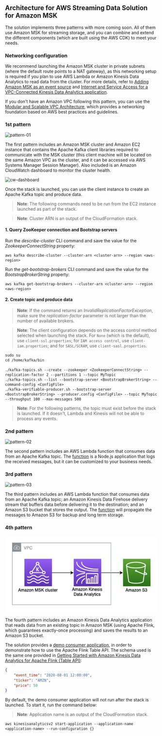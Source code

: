 ## Architecture for AWS Streaming Data Solution for Amazon MSK
The solution implements three patterns with more coming soon. All of them use Amazon MSK for streaming storage, and you can combine and extend the different components (which are built using the AWS CDK) to meet your needs.

### Networking configuration
We recommend launching the Amazon MSK cluster in private subnets (where the default route points to a NAT gateway), as this networking setup is required if you plan to use AWS Lambda or Amazon Kinesis Data Analytics to read data from the cluster.
For more details, refer to [Adding Amazon MSK as an event source](https://docs.aws.amazon.com/lambda/latest/dg/with-msk.html#services-msk-vpc-config) and [Internet and Service Access for a VPC-Connected Kinesis Data Analytics application](https://docs.aws.amazon.com/kinesisanalytics/latest/java/vpc-internet.html).

If you don't have an Amazon VPC following this pattern, you can use the [Modular and Scalable VPC Architecture](https://aws.amazon.com/quickstart/architecture/vpc/), which provides a networking foundation based on AWS best practices and guidelines.

### 1st pattern
![pattern-01](msk-cluster.png)

The first pattern includes an Amazon MSK cluster and Amazon EC2 instance that contains the Apache Kafka client libraries required to communicate with the MSK cluster (this client machine will be located on the same Amazon VPC as the cluster, and it can be accessed via AWS Systems Manager Session Manager). Also included is an Amazon CloudWatch dashboard to monitor the cluster health.

![cw-dashboard](msk-cw-dashboard.png)

Once the stack is launched, you can use the client instance to create an Apache Kafka topic and produce data.

> **Note**: The following commands need to be run from the EC2 instance launched as part of the stack.

> **Note**: Cluster ARN is an output of the CloudFormation stack.

#### 1. Query ZooKeeper connection and Bootstrap servers
Run the _describe-cluster_ CLI command and save the value for the _ZookeeperConnectString_ property:
```
aws kafka describe-cluster --cluster-arn <cluster-arn> --region <aws-region>
```

Run the _get-bootstrap-brokers_ CLI command and save the value for the _BootstrapBrokerString_ property:
```
aws kafka get-bootstrap-brokers --cluster-arn <cluster-arn> --region <aws-region>
```

#### 2. Create topic and produce data
> **Note**: If the command returns an _InvalidReplicationFactorException_, make sure the _replication-factor_ parameter is not larger than the number of available brokers.

> **Note**: The client configuration depends on the access control method selected when launching the stack. For `None` (which is the default), use `client-ssl.properties`; for `IAM access control`, use `client-iam.properties`; and for `SASL/SCRAM`, use `client-sasl.properties`.

```
sudo su
cd /home/kafka/bin

./kafka-topics.sh --create --zookeeper <ZookeeperConnectString> --replication-factor 2 --partitions 1 --topic MyTopic
./kafka-topics.sh --list --bootstrap-server <BootstrapBrokerString> --command-config <ConfigFile>
./kafka-verifiable-producer.sh --bootstrap-server <BootstrapBrokerString> --producer.config <ConfigFile> --topic MyTopic --throughput 100 --max-messages 500
```

> **Note**: For the following patterns, the topic must exist before the stack is launched. If it doesn't, Lambda and Kinesis will not be able to process any events.

### 2nd pattern
![pattern-02](msk-lambda.png)

The second pattern includes an AWS Lambda function that consumes data from an Apache Kafka topic. The [function](/source/lambda/msk-lambda-consumer/index.js) is a Node.js application that logs the received messages, but it can be customized to your business needs.

### 3rd pattern
![pattern-03](msk-lambda-kdf.png)

The third pattern includes an AWS Lambda function that consumes data from an Apache Kafka topic; an Amazon Kinesis Data Firehose delivery stream that buffers data before delivering it to the destination; and an Amazon S3 bucket that stores the output. The [function](/source/lambda/msk-lambda-kdf/index.js) will propagate the messages to Amazon S3 for backup and long term storage.

### 4th pattern
![pattern-04](msk-kda-s3.png)

The fourth pattern includes an Amazon Kinesis Data Analytics application that reads data from an existing topic in Amazon MSK (using Apache Flink, which guarantees exactly-once processing) and saves the results to an Amazon S3 bucket.

The solution provides a [demo consumer application](/source/kinesis/kda-flink-kafka), in order to demonstrate how to use the Apache Flink Table API. The schema used is the same one provided in [Getting Started with Amazon Kinesis Data Analytics for Apache Flink (Table API)](https://docs.aws.amazon.com/kinesisanalytics/latest/java/gs-table.html):

```json
{
    "event_time": "2020-08-01 12:00:00",
    "ticker": "AMZN",
    "price": 50
}
```

By default, the demo consumer application will not run after the stack is launched. To start it, run the command below:

> **Note**: Application name is an output of the CloudFormation stack.

```
aws kinesisanalyticsv2 start-application --application-name <application-name> --run-configuration {}
```
